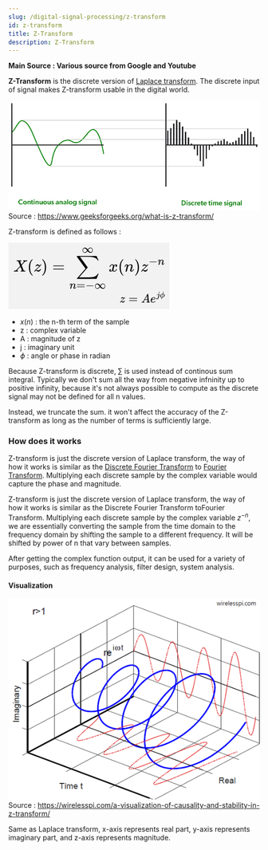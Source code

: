 ```yaml
---
slug: /digital-signal-processing/z-transform
id: z-transform
title: Z-Transform
description: Z-Transform
---
```


**Main Source : Various source from Google and Youtube**

**Z-Transform** is the discrete version of [Laplace transform](/digital-signal-processing/laplace-transform). The discrete input of signal makes Z-transform usable in the digital world.

![Comparison between continous and discrete signal](./continous-discrete-signal.png)  
Source : https://www.geeksforgeeks.org/what-is-z-transform/

Z-transform is defined as follows :

![Z-transform formula](./z-transform-formula.png)

- $x(n)$ : the n-th term of the sample
- z : complex variable
- A : magnitude of z
- j : imaginary unit
- $\phi$ : angle or phase in radian

Because Z-transform is discrete, $\sum$ is used instead of continous sum integral. Typically we don't sum all the way from negative infninity up to positive infinity, because it's not always possible to compute as the discrete signal may not be defined for all n values.

Instead, we truncate the sum. it won't affect the accuracy of the Z-transform as long as the number of terms is sufficiently large.

### How does it works

Z-transform is just the discrete version of Laplace transform, the way of how it works is similar as the [Discrete Fourier Transform](/digital-signal-processing/discrete-fourier-transform) to [Fourier Transform](/digital-signal-processing/fourier-transform). Multiplying each discrete sample by the complex variable would capture the phase and magnitude.

Z-transform is just the discrete version of Laplace transform, the way of how it works is similar as the Discrete Fourier Transform toFourier Transform. Multiplying each discrete sample by the complex variable $z^{-n}$, we are essentially converting the sample from the time domain to the frequency domain by shifting the sample to a different frequency. It will be shifted by power of n that vary between samples.

After getting the complex function output, it can be used for a variety of purposes, such as frequency analysis, filter design, system analysis.

#### Visualization

![Z-transform visualization](./z-transform-visualization.png)  
Source : https://wirelesspi.com/a-visualization-of-causality-and-stability-in-z-transform/

Same as Laplace transform, x-axis represents real part, y-axis represents imaginary part, and z-axis represents magnitude.
